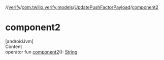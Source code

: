 //[verify](../../index.md)/[com.twilio.verify.models](../index.md)/[UpdatePushFactorPayload](index.md)/[component2](component2.md)



# component2  
[androidJvm]  
Content  
operator fun [component2](component2.md)(): [String](https://kotlinlang.org/api/latest/jvm/stdlib/kotlin/-string/index.html)  



